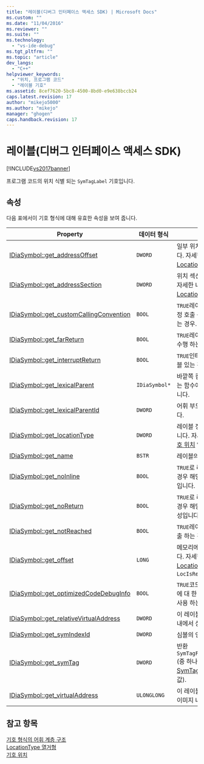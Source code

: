 ```yaml
---
title: "레이블(디버그 인터페이스 액세스 SDK) | Microsoft Docs"
ms.custom: ""
ms.date: "11/04/2016"
ms.reviewer: ""
ms.suite: ""
ms.technology: 
  - "vs-ide-debug"
ms.tgt_pltfrm: ""
ms.topic: "article"
dev_langs: 
  - "C++"
helpviewer_keywords: 
  - "위치, 프로그램 코드"
  - "레이블 기호"
ms.assetid: 8cef7620-5bc8-4500-8bd0-e9e638bccb24
caps.latest.revision: 17
author: "mikejo5000"
ms.author: "mikejo"
manager: "ghogen"
caps.handback.revision: 17
---
```

# 레이블(디버그 인터페이스 액세스 SDK)
[!INCLUDE[vs2017banner](../../code-quality/includes/vs2017banner.md)]

프로그램 코드의 위치 식별 되는 `SymTagLabel` 기호입니다.  
  
## 속성  
 다음 표에서이 기호 형식에 대해 유효한 속성을 보여 줍니다.  
  
|Property|데이터 형식|설명|  
|--------------|------------|--------|  
|[IDiaSymbol::get\_addressOffset](../../debugger/debug-interface-access/idiasymbol-get-addressoffset.md)|`DWORD`|일부 위치를 오프셋 합니다. 자세한 내용은 [LocationType 열거형](../../debugger/debug-interface-access/locationtype.md).|  
|[IDiaSymbol::get\_addressSection](../../debugger/debug-interface-access/idiasymbol-get-addresssection.md)|`DWORD`|위치 섹션 부분입니다. 자세한 내용은 [LocationType 열거형](../../debugger/debug-interface-access/locationtype.md).|  
|[IDiaSymbol::get\_customCallingConvention](../../debugger/debug-interface-access/idiasymbol-get-customcallingconvention.md)|`BOOL`|`TRUE`레이블을 사용자 지정 호출 규칙을 사용 하는 경우.|  
|[IDiaSymbol::get\_farReturn](../../debugger/debug-interface-access/idiasymbol-get-farreturn.md)|`BOOL`|`TRUE`레이블 까지는 반환 수행 하는 경우.|  
|[IDiaSymbol::get\_interruptReturn](../../debugger/debug-interface-access/idiasymbol-get-interruptreturn.md)|`BOOL`|`TRUE`인터럽트 반환 레이블 있는 경우입니다.|  
|[IDiaSymbol::get\_lexicalParent](../../debugger/debug-interface-access/idiasymbol-get-lexicalparent.md)|`IDiaSymbol*`|바깥쪽 컴파일, 블록 또는 함수에 대 한 기호입니다.|  
|[IDiaSymbol::get\_lexicalParentId](../../debugger/debug-interface-access/idiasymbol-get-lexicalparentid.md)|`DWORD`|어휘 부모 심볼의 ID입니다.|  
|[IDiaSymbol::get\_locationType](../../debugger/debug-interface-access/idiasymbol-get-locationtype.md)|`DWORD`|레이블 정적 위치를 있습니다. 자세한 내용은 [기호 위치](../../debugger/debug-interface-access/symbol-locations.md) 열거형입니다.|  
|[IDiaSymbol::get\_name](../../debugger/debug-interface-access/idiasymbol-get-name.md)|`BSTR`|레이블의 이름입니다.|  
|[IDiaSymbol::get\_noInline](../../debugger/debug-interface-access/idiasymbol-get-noinline.md)|`BOOL`|`TRUE`로 레이블이 지정 된 경우 해당 [noinline](/visual-cpp/cpp/noinline) 특성입니다.|  
|[IDiaSymbol::get\_noReturn](../../debugger/debug-interface-access/idiasymbol-get-noreturn.md)|`BOOL`|`TRUE`로 레이블이 지정 된 경우 해당 [noreturn](/visual-cpp/cpp/noreturn) 특성입니다.|  
|[IDiaSymbol::get\_notReached](../../debugger/debug-interface-access/idiasymbol-get-notreached.md)|`BOOL`|`TRUE`레이블을 절대로 호출 하는 경우.|  
|[IDiaSymbol::get\_offset](../../debugger/debug-interface-access/idiasymbol-get-offset.md)|`LONG`|메모리에서 오프셋입니다. 자세한 내용은 [LocationType 열거형](../../debugger/debug-interface-access/locationtype.md), `LocIsRegRel`.|  
|[IDiaSymbol::get\_optimizedCodeDebugInfo](../../debugger/debug-interface-access/idiasymbol-get-optimizedcodedebuginfo.md)|`BOOL`|`TRUE`코드 최적화 된 코드에 대 한 디버그 정보를 사용 하는 경우.|  
|[IDiaSymbol::get\_relativeVirtualAddress](../../debugger/debug-interface-access/idiasymbol-get-relativevirtualaddress.md)|`DWORD`|이 레이블은 해당 모듈 내에서 상대 위치입니다.|  
|[IDiaSymbol::get\_symIndexId](../../debugger/debug-interface-access/idiasymbol-get-symindexid.md)|`DWORD`|심볼의 인덱스 ID입니다.|  
|[IDiaSymbol::get\_symTag](../../debugger/debug-interface-access/idiasymbol-get-symtag.md)|`DWORD`|반환 `SymTagFuncDebugLabel` \(중 하나를 [SymTagEnum 열거형](../../debugger/debug-interface-access/symtagenum.md) 값\).|  
|[IDiaSymbol::get\_virtualAddress](../../debugger/debug-interface-access/idiasymbol-get-virtualaddress.md)|`ULONGLONG`|이 레이블은 실행 파일 이미지 내의 위치입니다.|  
  
## 참고 항목  
 [기호 형식의 어휘 계층 구조](../../debugger/debug-interface-access/lexical-hierarchy-of-symbol-types.md)   
 [LocationType 열거형](../../debugger/debug-interface-access/locationtype.md)   
 [기호 위치](../../debugger/debug-interface-access/symbol-locations.md)